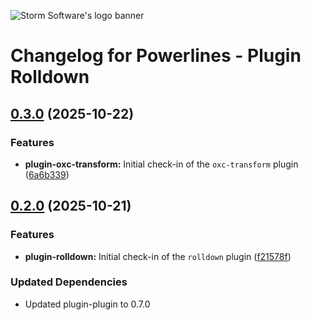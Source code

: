 ![Storm Software's logo banner](https://public.storm-cdn.com/brand-banner.png)

# Changelog for Powerlines - Plugin Rolldown

## [0.3.0](https://github.com/storm-software/powerlines/releases/tag/plugin-rolldown%400.3.0) (2025-10-22)

### Features

- **plugin-oxc-transform:** Initial check-in of the `oxc-transform` plugin
  ([6a6b339](https://github.com/storm-software/powerlines/commit/6a6b339))

## [0.2.0](https://github.com/storm-software/powerlines/releases/tag/plugin-rolldown%400.2.0) (2025-10-21)

### Features

- **plugin-rolldown:** Initial check-in of the `rolldown` plugin
  ([f21578f](https://github.com/storm-software/powerlines/commit/f21578f))

### Updated Dependencies

- Updated plugin-plugin to 0.7.0
